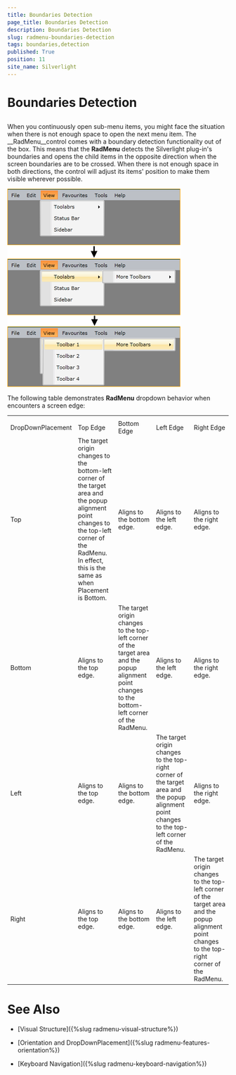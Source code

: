 ```yaml
---
title: Boundaries Detection
page_title: Boundaries Detection
description: Boundaries Detection
slug: radmenu-boundaries-detection
tags: boundaries,detection
published: True
position: 11
site_name: Silverlight
---
```


# Boundaries Detection



## 

When you continuously open sub-menu items, you might face the situation when there is not enough space to open the next menu item. The __RadMenu__control comes with a boundary detection functionality out of the box. This means that the __RadMenu__ detects the Silverlight plug-in's boundaries and opens the child items in the opposite direction when the screen boundaries are to be crossed. When there is not enough space in both directions, the control will adjust its items' position to make them visible wherever possible.
        

![](images/RadMenu_Boundaries_Detection_01.png)

The following table demonstrates __RadMenu__ dropdown behavior when encounters a screen edge:
<table><th><tr><td>DropDownPlacement</td><td>Top Edge</td><td>Bottom Edge</td><td>Left Edge</td><td>Right Edge</td></tr></th><tr><td>Top</td><td>The target origin changes to the bottom-left corner of the target area and the popup alignment point changes to the top-left corner of the RadMenu. In effect, this is the same as when Placement is Bottom.</td><td>Aligns to the bottom edge.</td><td>Aligns to the left edge.</td><td>Aligns to the right edge.</td></tr><tr><td>Bottom</td><td>Aligns to the top edge.</td><td>The target origin changes to the top-left corner of the target area and the popup alignment point changes to the bottom-left corner of the RadMenu.</td><td>Aligns to the left edge.</td><td>Aligns to the right edge.</td></tr><tr><td>Left</td><td>Aligns to the top edge.</td><td>Aligns to the bottom edge.</td><td>The target origin changes to the top-right corner of the target area and the popup alignment point changes to the top-left corner of the RadMenu. </td><td>Aligns to the right edge.</td></tr><tr><td>Right</td><td>Aligns to the top edge.</td><td>Aligns to the bottom edge.</td><td>Aligns to the left edge.</td><td>The target origin changes to the top-left corner of the target area and the popup alignment point changes to the top-right corner of the RadMenu.</td></tr></table>

# See Also

 * [Visual Structure]({%slug radmenu-visual-structure%})

 * [Orientation and DropDownPlacement]({%slug radmenu-features-orientation%})

 * [Keyboard Navigation]({%slug radmenu-keyboard-navigation%})
